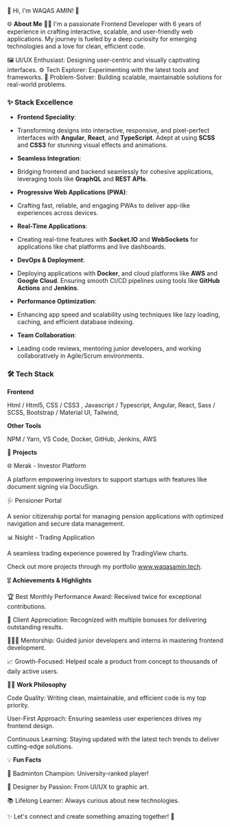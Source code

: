 🌟 Hi, I'm WAQAS AMIN! 👋




🌐 **About Me**
👨‍💻 I'm a passionate Frontend Developer with 6 years of experience in crafting interactive, scalable, and user-friendly web applications. My journey is fueled by a deep curiosity for emerging technologies and a love for clean, efficient code.

🖼️ UI/UX Enthusiast: Designing user-centric and visually captivating interfaces.
⚙️ Tech Explorer: Experimenting with the latest tools and frameworks.
🎯 Problem-Solver: Building scalable, maintainable solutions for real-world problems.



### **✨ Stack Excellence**


- **Frontend Speciality**:

- 
   Transforming designs into interactive, responsive, and pixel-perfect interfaces with **Angular**, **React**, and **TypeScript**. Adept at using **SCSS** and **CSS3** for stunning visual effects and animations.  


- **Seamless Integration**:

- 
   Bridging frontend and backend seamlessly for cohesive applications, leveraging tools like **GraphQL** and **REST APIs**.  

- **Progressive Web Applications (PWA)**:

- 
   Crafting fast, reliable, and engaging PWAs to deliver app-like experiences across devices.  

- **Real-Time Applications**:

- 
   Creating real-time features with **Socket.IO** and **WebSockets** for applications like chat platforms and live dashboards.  

- **DevOps & Deployment**:

- 
   Deploying applications with **Docker**, and cloud platforms like **AWS** and **Google Cloud**. Ensuring smooth CI/CD pipelines using tools like **GitHub Actions** and **Jenkins**.
  

- **Performance Optimization**:

- 
   Enhancing app speed and scalability using techniques like lazy loading, caching, and efficient database indexing.  


- **Team Collaboration**:

- 
   Leading code reviews, mentoring junior developers, and working collaboratively in Agile/Scrum environments.





### **🛠️ Tech Stack**


**Frontend**


Html / Html5,
CSS / CSS3 ,
Javascript / Typescript,
Angular,
React,
Sass / SCSS,
Bootstrap / Material UI,
Tailwind,

**Other Tools**


NPM / Yarn,
VS Code,
Docker, GitHub, Jenkins, AWS




🚀 **Projects**


🌐 Merak - Investor Platform


A platform empowering investors to support startups with features like document signing via DocuSign.

🩺 Pensioner Portal


A senior citizenship portal for managing pension applications with optimized navigation and secure data management.

📊 Nsight - Trading Application


A seamless trading experience powered by TradingView charts.

Check out more projects through my portfolio www.waqasamin.tech.




🎖️ **Achievements & Highlights**


🏆 Best Monthly Performance Award: Received twice for exceptional contributions.


💬 Client Appreciation: Recognized with multiple bonuses for delivering outstanding results.


🧑‍🤝‍🧑 Mentorship: Guided junior developers and interns in mastering frontend development.


📈 Growth-Focused: Helped scale a product from concept to thousands of daily active users.




🧑‍💻 **Work Philosophy**


Code Quality: Writing clean, maintainable, and efficient code is my top priority.


User-First Approach: Ensuring seamless user experiences drives my frontend design.


Continuous Learning: Staying updated with the latest tech trends to deliver cutting-edge solutions.



💡 **Fun Facts**


🏸 Badminton Champion: University-ranked player!


🎨 Designer by Passion: From UI/UX to graphic art.


📚 Lifelong Learner: Always curious about new technologies.


✨ Let's connect and create something amazing together! 🚀

